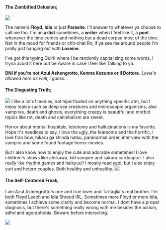 #### The Zombified Delusion;
![](https://files.catbox.moe/15bog6.jpg)

The name's **Floyd**, **Idia** or just **Parasite**. I'll answer to whatever ya choose to call me tho. I'm an **artist** sometimes, a **writer** when I feel like it, a **poet** whenever the time comes and nothing but a dead corpse most of the time. Not in the mood for friends or chit-chat Rn, if ya see me around people i'm prolly just hanging out with **Loveine**.

I've got this typing Quirk where I be randomly capitalizing some words, I tryna avoid it here but be Aware in case I feel like Talking to ya.

**DNI if you're not Azul Ashengrotto, Kenma Kozume or Il Dottore.** _Lovie's allowed here as well, i guess..._

#### The Disgusting Truth;
![](https://files.catbox.moe/4den24.jpg)
I like a lot of medias, not hiperfixated on anything specific atm, but I enjoy topics such as deep sea creatures and microscopic organisms, also vampires, death and ghosts, everything creepy is beautiful and morbid topics like rot, death and cannibalism are sweet.

Horror about mental hospitals, lobotomy and hallucinations is my favorite. Hope it's needless to say, I love the ugly, the fearsome and the horrific, I love fran bow, hikaru ga shinda natsu, paranormal order, interview with the vampire and some found footage horror movies. 

But I also know how to enjoy the cute and adorable sometimes! I love children's shows like chiikawa, kid vampire and sakura cardcaptor. I also really like rhythm games and haikyuu!! I mostly read yaoi, but i also enjoy yuri and hetero couples. Both healthy and unhealthy.
![](https://files.catbox.moe/o3rqp1.jpg)
#### The Self-Centered Freak;
I am Azul Ashengrotto's one and true lover and Tartaglia's real brother. I'm both Floyd Leech and Idia Shroud IRL. Sometimes more Floyd or more Idia, sometimes I achieve some clarity and become normal. I dont have a proper diagnosis, but there's something really wrong with me besides the autism, adhd and agoraphobia. Beware before interacting.

![](https://files.catbox.moe/0g590c.jpg)

<!--
**glooomurai/glooomurai** is a ✨ _special_ ✨ repository because its `README.md` (this file) appears on your GitHub profile.

Here are some ideas to get you started:

- 🔭 I’m currently working on ...
- 🌱 I’m currently learning ...
- 👯 I’m looking to collaborate on ...
- 🤔 I’m looking for help with ...
- 💬 Ask me about ...
- 📫 How to reach me: ...
- 😄 Pronouns: ...
- ⚡ Fun fact: ...
-->
